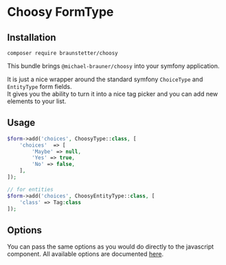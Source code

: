 # Choosy FormType

## Installation

`composer require braunstetter/choosy`

This bundle brings `@michael-brauner/choosy` into your symfony application.

It is just a nice wrapper around the standard symfony `ChoiceType` and `EntityType` form fields.  
It gives you the ability to turn it into a nice tag picker and you can add new elements to your list. 

## Usage

```php
$form->add('choices', ChoosyType::class, [
    'choices'  => [
        'Maybe' => null,
        'Yes' => true,
        'No' => false,
    ],
]);

// for entities
$form->add('choices', ChoosyEntityType::class, [
    'class' => Tag:class
]);
```

## Options
You can pass the same options as you would do directly to the javascript component.
All available options are documented [here](https://github.com/MichaelBrauner/choosy#options).


